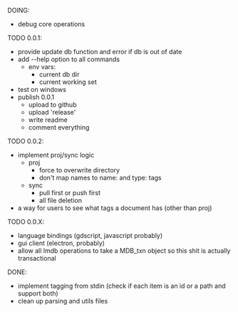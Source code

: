 DOING:
- debug core operations

TODO 0.0.1:
- provide update db function and error if db is out of date
- add --help option to all commands
    - env vars:
        - current db dir
        - current working set
- test on windows
- publish 0.0.1
    - upload to github
    - upload 'release'
    - write readme
    - comment everything


TODO 0.0.2:
- implement proj/sync logic
    - proj
        - force to overwrite directory
        - don't map names to name: and type: tags
    - sync
        - pull first or push first
        - all file deletion
- a way for users to see what tags a document has (other than proj)

TODO 0.0.X:
- language bindings (gdscript, javascript probably)
- gui client (electron, probably)
- allow all lmdb operations to take a MDB_txn object so this shit is actually transactional


DONE:
- implement tagging from stdin (check if each item is an id or a path and support both)
- clean up parsing and utils files